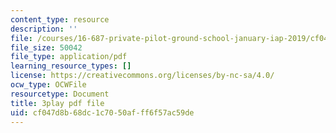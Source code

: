 ```yaml
---
content_type: resource
description: ''
file: /courses/16-687-private-pilot-ground-school-january-iap-2019/cf047d8b68dc1c7050afff6f57ac59de_ksyY5wa5_50.pdf
file_size: 50042
file_type: application/pdf
learning_resource_types: []
license: https://creativecommons.org/licenses/by-nc-sa/4.0/
ocw_type: OCWFile
resourcetype: Document
title: 3play pdf file
uid: cf047d8b-68dc-1c70-50af-ff6f57ac59de
---
```

